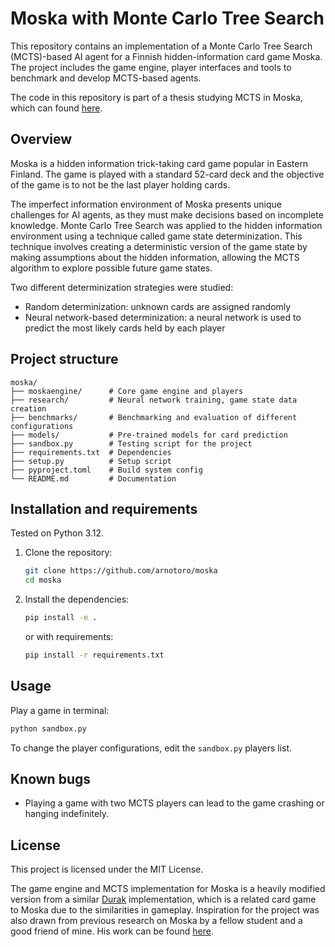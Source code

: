 # Moska with Monte Carlo Tree Search
This repository contains an implementation of a Monte Carlo Tree Search (MCTS)-based AI agent for a Finnish hidden-information card game Moska. The project includes the game engine, player interfaces and tools to benchmark and develop MCTS-based agents.

The code in this repository is part of a thesis studying MCTS in Moska, which can found [here](https://urn.fi/URN:NBN:fi-fe2025082083496).

## Overview
Moska is a hidden information trick-taking card game popular in Eastern Finland. The game is played with a standard 52-card deck and the objective of the game is to not be the last player holding cards.

The imperfect information environment of Moska presents unique challenges for AI agents, as they must make decisions based on incomplete knowledge. Monte Carlo Tree Search was applied to the hidden information environment using a technique called game state determinization. This technique involves creating a deterministic version of the game state by making assumptions about the hidden information, allowing the MCTS algorithm to explore possible future game states. 

Two different determinization strategies were studied: 
- Random determinization: unknown cards are assigned randomly
- Neural network-based determinization: a neural network is used to predict the most likely cards held by each player

## Project structure
```
moska/
├── moskaengine/      # Core game engine and players
├── research/         # Neural network training, game state data creation
├── benchmarks/       # Benchmarking and evaluation of different configurations
├── models/           # Pre-trained models for card prediction
├── sandbox.py        # Testing script for the project
├── requirements.txt  # Dependencies
├── setup.py          # Setup script
├── pyproject.toml    # Build system config
└── README.md         # Documentation
```

## Installation and requirements
Tested on Python 3.12.

1. Clone the repository:
    ```bash
    git clone https://github.com/arnotoro/moska
    cd moska
    ```
2. Install the dependencies:
    ```bash
    pip install -e .
    ```
    or with requirements:
    ```bash
    pip install -r requirements.txt
    ```

## Usage
Play a game in terminal:
```bash
python sandbox.py
```
To change the player configurations, edit the `sandbox.py` players list.

## Known bugs
- Playing a game with two MCTS players can lead to the game crashing or hanging indefinitely.

<!-- ## Future improvements -->

## License
This project is licensed under the MIT License.

The game engine and MCTS implementation for Moska is a heavily modified version from a similar [Durak](https://github.com/jorisperrenet/durak) implementation, which is a related card game to Moska due to the similarities in gameplay. Inspiration for the project was also drawn from previous research on Moska by a fellow student and a good friend of mine. His work can be found [here](https://github.com/ilmari99/MoskaResearch). 